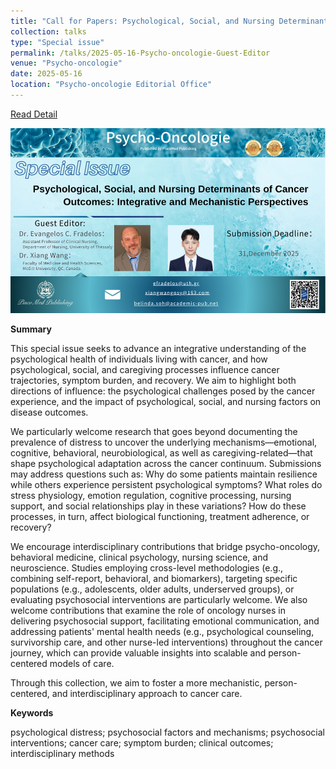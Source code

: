 ```yaml
---
title: "Call for Papers: Psychological, Social, and Nursing Determinants of Cancer Outcomes: Integrative and Mechanistic Perspectives"
collection: talks
type: "Special issue"
permalink: /talks/2025-05-16-Psycho-oncologie-Guest-Editor
venue: "Psycho-oncologie"
date: 2025-05-16
location: "Psycho-oncologie Editorial Office"
---
```

[Read Detail](/talks/2025-05-16-Psycho-oncologie-Guest-Editor)

![Psycho-oncologie_SI-Banner](/images/events/Psycho-oncologie_SI-Banner.png)

<strong>Summary</strong>

This special issue seeks to advance an integrative understanding of the psychological health of individuals living with cancer, and how psychological, social, and caregiving processes influence cancer trajectories, symptom burden, and recovery. We aim to highlight both directions of influence: the psychological challenges posed by the cancer experience, and the impact of psychological, social, and nursing factors on disease outcomes.

We particularly welcome research that goes beyond documenting the prevalence of distress to uncover the underlying mechanisms—emotional, cognitive, behavioral, neurobiological, as well as caregiving-related—that shape psychological adaptation across the cancer continuum. Submissions may address questions such as: Why do some patients maintain resilience while others experience persistent psychological symptoms? What roles do stress physiology, emotion regulation, cognitive processing, nursing support, and social relationships play in these variations? How do these processes, in turn, affect biological functioning, treatment adherence, or recovery?
 
We encourage interdisciplinary contributions that bridge psycho-oncology, behavioral medicine, clinical psychology, nursing science, and neuroscience. Studies employing cross-level methodologies (e.g., combining self-report, behavioral, and biomarkers), targeting specific populations (e.g., adolescents, older adults, underserved groups), or evaluating psychosocial interventions are particularly welcome. We also welcome contributions that examine the role of oncology nurses in delivering psychosocial support, facilitating emotional communication, and addressing patients' mental health needs (e.g., psychological counseling, survivorship care, and other nurse-led interventions) throughout the cancer journey, which can provide valuable insights into scalable and person-centered models of care.

Through this collection, we aim to foster a more mechanistic, person-centered, and interdisciplinary approach to cancer care.

<strong>Keywords</strong>

psychological distress; psychosocial factors and mechanisms; psychosocial interventions; cancer care; symptom burden; clinical outcomes; interdisciplinary methods


